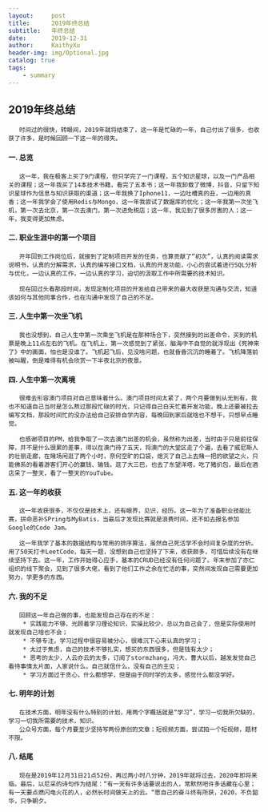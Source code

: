 ```yaml
---
layout:     post
title:      2019年终总结
subtitle:   年终总结
date:       2019-12-31
author:     KaithyXu
header-img: img/Optional.jpg
catalog: true
tags:
    - summary
---
```

## 2019年终总结
       时间过的很快，转眼间，2019年就将结束了，这一年是忙碌的一年，自己付出了很多，也收获了许多，是时候回顾一下这一年的得失。

#### 一. 总览
       这一年，我在极客上买了9门课程，但只学完了一门课程，五个知识星球，以及一门产品相关的课程；这一年我买了14本技术书籍，看完了五本书；这一年我卸载了微博，抖音，只留下知识星球作为信息与知识获取的渠道；这一年我换了Iphone11，一边吐槽真的丑，一边用的真香；这一年我学会了使用Redis与Mongo，这一年我尝试了数据库的优化；这一年我第一次坐飞机，第一次去北京，第一次去澳门，第一次进免税店；这一年，我见到了很多厉害的人；这一年，我变得更加焦虑。

#### 二. 职业生涯中的第一个项目
       开年回到工作岗位后，就接到了定制项目开发的任务，也算贡献了“初次”，认真的阅读需求说明书，认真的分解需求，认真的编写接口文档，认真的开发功能，小心的尝试着进行SQL分析与优化，一边认真的工作，一边认真的学习，迫切的汲取工作中所需要的技术知识。
   
       现在回过头看那段时间，发现定制化项目的开发给自己带来的最大收获是沟通与交流，知道该如何与其他同事合作，也在沟通中发现了自己的不足。
   
#### 三. 人生中第一次坐飞机
       我也没想到，自己人生中第一次乘坐飞机是在那种场合下，突然接到的出差命令，买到的机票是晚上11点左右的飞机。在飞机上，第一次感觉到了紧张，脑海中不自觉的就浮现出《死神来了》中的画面，怕也是没谁了。飞机起飞后，见没啥问题，也就昏昏沉沉的睡着了。飞机降落前被叫醒，倒是难得有机会欣赏一下半夜北京的夜景。
   
#### 四. 人生中第一次离境
       很难去形容澳门项目对自己意味着什么。澳门项目时间太紧了，两个月要做到从无到有，我也不知道自己当时是怎么熬过那段忙碌的时光，只记得自己白天忙着开发功能，晚上还要被拉去编写文档，那段时间忙的没办法给自己安排自学内容，每晚回到家后就啥也不想干，只想早点睡觉。
   
       也感谢项目的PM，给我争取了一次去澳门出差的机会，虽然称为出差，当时由于只是前往保障，并不是什么很累的差事，得以在澳门待了五天，将澳门的大堂区走了个遍，去看了威尼斯人的壮丽走廊，在赌场闲逛了两个小时，奈何空旷的口袋，熄灭了自己上去赌一把的欲望之火，只能佛系的看着游客们开心的赢钱、输钱。逛了大三巴，也去了东望洋塔，吃了猪扒包，最后在酒店呆了一整天，看了一整天的YouTube。
   
#### 五. 这一年的收获
       这一年收获很多，不仅仅是技术上，还有眼界，见识，经历。这一年为了准备职业技能比赛，拼命恶补SPring与MyBatis，当最后才发现比赛就是浪费时间，还不如去报名参加Google的Code Jam。
   
       这一年我学了基本的数据结构与常用的排序算法，虽然自己死活学不会时间复杂度的分析。用了50天打卡LeetCode，每天一题，没想到自己也坚持了下来，收获颇多，可惜后续没有在继续坚持下去。这一年，工作开始得心应手，基本的CRUD已经没有任何问题了。年末参加了亦仁组织的线下聚会，见到了很多大佬，看到了他们工作之余在忙活的事，突然间发现自己需要更加努力，学更多的东西。
   
#### 六. 我的不足

       回顾这一年自己做的事，也能发现自己存在的不足：
        * 实践能力不够，光顾着学习理论知识，实操比较少，总以为自己会了，但是实际使用时就发现自己啥也不会；
        * 不够专注，学习过程中很容易被分心，很难沉下心来认真的学习；
        * 太过于焦虑，自己的技术不够扎实，想买的东西很多，但是钱有太少；
        * 思考的太少，人云亦云的太多，订阅了stormzhang，冯大，曹大以后，越发发觉自己看待事情太片面，人家说什么，自己就信什么，没有自己的主见；
        * 学习方面过于贪心，什么都想学，但是由于同时学的太多，感觉什么都没学好。

#### 七. 明年的计划
       在技术方面，明年没有什么特别的计划，用两个字概括就是“学习”，学习一切我所欠缺的，学习一切我所需要的技术，知识。
       公众号方面，每个月要至少坚持写两份原创的文章；短视频方面，尝试拍一个短视频，题材不限。

#### 八. 结尾
       现在是2019年12月31日21点52份，再过两小时八分钟，2019年就将过去，2020年即将来临。最后，以尼采的诗句作为结尾：“有一天有许多话要说出的人，常默然吧许多话藏在心里；有一天要点燃闪电火花的人，必然长时间做天上的云。“愿自己的奋斗终有所获，2020，不负韶华，只争朝夕。
   

   

